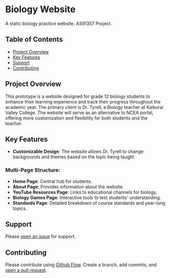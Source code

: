 # Biology Website

A static biology practice website. AS91357 Project.  

## Table of Contents

- [Project Overview](#project-overview)  
- [Key Features](#key-features)
- [Support](#support)  
- [Contributing](#contributing)  

## Project Overview

This prototype is a website designed for grade 12 biology students to enhance their learning experience and track their progress throughout the academic year. The primary client is Dr. Tyrell, a Biology teacher at Kaikorai Valley College. The website will serve as an alternative to NCEA portal, offering more customization and flexibility for both students and the teacher.

## Key Features

- **Customizable Design**: The website allows Dr. Tyrell to change backgrounds and themes based on the topic being taught.  

### Multi-Page Structure:
- **Home Page**: Central hub for students.  
- **About Page**: Provides information about the website.  
- **YouTube Resources Page**: Links to educational channels for biology.  
- **Biology Games Page**: Interactive tools to test students' understanding.  
- **Standards Page**: Detailed breakdown of course standards and year-long topics.

## Support

Please [open an issue](https://github.com/kvc-archive/AS91357-Frontend/issues/new) for support.

## Contributing

Please contribute using [Github Flow](https://guides.github.com/introduction/flow/). Create a branch, add commits, and [open a pull request](https://github.com/kvc-archive/AS91357-Frontend/compare/).
